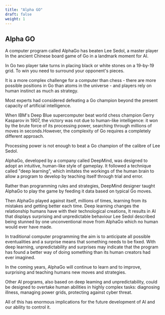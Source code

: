```yaml
---
title: "Alpha GO"
draft: false
weight: 1
---
```


## Alpha GO




A computer program called AlphaGo has beaten Lee Sedol, a master player In the ancient Chinese board game of Go in a landmark moment for AI. 

In Go two player take turns in placing black or white stones on a 19-by-19 grid. To win you need to surround your opponent's pieces.

It is a more complex challenge for a computer than chess - there are more possible positions in Go than atoms in the universe - and players rely on human instinct as much as strategy.

Most experts had considered defeating a Go champion beyond the present capacity of artificial intelligence. 

When IBM's Deep Blue supercomputer beat world chess champion Gerry Kasparov in 1907, the victory was not due to human-like intelligence: it won by the brute 
force of its processing power, searching through millions of moves in seconds.However, the complexity of Go requires a completely different approach.

Processing power is not enough to beat a Go champion of the calibre of Lee Sedol. 

AlphaGo, developed by a company called DeepMind, was designed to adopt an intuitive, human-like style of gameplay. It followed a technique called "deep learning", 
which imitates the workings of the human brain to allow a program to develop by teaching itself through trial and error.

Rather than programming rules and strategies, DeepMind designer taught AlphaGo to play the game by feeding it data based on typical Go moves.

Then AlphaGo played against itself, millions of times, learning from its mistakes and getting better each time. Deep learning changes the relationship humans have 
with their technological creations, It results in Al that displays surprising and unpredictable behaviour Lee Sedol described being stunned by one unconventional 
move from AlphaGo which no human would ever have made. 

In traditional computer programming the aim is to anticipate all possible eventualities and a surprise means that something needs to be fixed. With deep learning, 
unpredictability and surprises may indicate that the program has found a better way of doing something than its human creators had ever imagined.

In the coming years, AlphaGo will continue to learn and to improve, surprising and teaching humans new moves and strategies. 

Other Al programs, also based on deep leaming and unpredictability, could be designed to overtake human abilities in highly complex tasks: diagnosing illness, managing power grids, protecting against cyber threat. 

All of this has enormous implications for the future development of Al and our ability to control it. 
